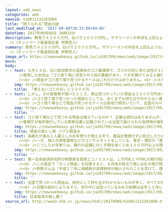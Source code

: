 ```yaml
---
layout: web_news
categories: web
newsid: k10011132261000
title: “捨てられる”現金の謎
last_modified_at: '2017-09-08T20:33:00+09:00'
datetime: 2017年09月08日 20時33分
description: 群馬で４２００万円、石川で２０００万円…。サラリーマンの年収を上回るような大金ですが、いずれも「ゴミ捨て場」や「ゴミ処理場」で見つかった現金の額です。にわかには信じられないかもしれませんが、今、多額の現金が各地のゴミ捨て場などで、相次いで見つかっているのです。ことし、その額は少なくとも８５００万円にも上ります。なぜ多額の現金が”捨てられている”のでしょうか。<br
  />（ネットワーク報道部記者 伊賀亮人）
summary: 群馬で４２００万円、石川で２０００万円…。サラリーマンの年収を上回るような大金ですが、いずれも「ゴミ捨て場」や「ゴミ処理場」で見つかった現金の額です。にわかには信じられないかもしれませんが、今、多額の現金が各地のゴミ捨て場などで、相次いで見つかっているのです。ことし、その額は少なくとも８５００万円にも上ります。なぜ多額の現金が”捨てられている”のでしょうか。<br
  />（ネットワーク報道部記者 伊賀亮人）
image_url: https://newswebeasy.github.io/ja201709/news/web/image/2017/09/08/k10011132261000.jpg
more: ''
body:
- - text: ８月１４日、石川県加賀市の温泉街のゴミ集積場で、ゴミの分別に来た女性が１万円札が入った重箱を見つけて警察に届け出ました。警察が調べたところ、現金はすべて１万円札でおよそ２０００万円ありました。<br
      />発見した女性は「ゴミ捨て場に漆塗りの３段の重箱があり、フタを開けてみると銀行の帯封が付いた現金があった」と話していました。<br /><br />この日は、月に２回ある燃えないゴミの回収日。近所の住民も「ゴミを出しに行ったら、近所の人からゴミ集積場に大金があると聞き、のぞいたら大金が見えて驚いた」と興奮した様子でした。警察では遺失物として持ち主を探しています。<br
      /><br />現金がゴミ捨て場で見つかるケースはこれだけではありません。<br />８月は宮崎県延岡市の清掃工場でも不燃物のゴミの中から現金２０１万円が見つかったほか、４月には、群馬県沼田市のゴミの収集運搬会社でゴミの分別作業中に現金４２５１万円が見つかりました。また、７月には三重県伊賀市のゴミ処理施設で、裁断されるなどした現金１００万円以上が見つかりました。
    img: https://newswebeasy.github.io/ja201709/news/web/image/2017/09/08/K10011132261_1709082025_1709082031_01_03.jpg
    title: 「燃えないゴミの日」に２０００万
- - text: しかし、その後警察が調べたところ、実は見つかっていた現金は２０００万円あり、１０００万円分は処分場のパート従業員５人が山分けしていたことがわかったのです。警察は、パート従業員５人を窃盗の疑いで書類送検しました。<br
      /><br />ゴミ捨て場で見つかった現金だとしても、あくまでも持ち主が分からない遺失物。誤って捨てられた可能性があり、とってしまうと罪に問われるのは言うまでもありません。<br
      /><br />ゴミ捨て場などで現金が見つかるケースは各地で相次いでいて、全国のＮＨＫの放送局がニュースに取り上げたケースだけでも、ことしこれまでに５か所で合わせて８５００万円に上っています。
    img: https://newswebeasy.github.io/ja201709/news/web/image/2017/09/08/K10011132261_1709081843_1709081949_01_04.jpg
    title: ''
- - text: ゴミ捨て場などで見つかる現金は増えているのか？ 正確な統計はありませんが、警察に落とし物として届けられている現金の額は、去年、バブル期並みに達しました。<br
      />警察庁が毎年発行している警察白書に記載されている全国で届けられた拾得物の推移で、拾得物のうち「通貨」については、この１０年間、増加傾向が続いています。去年は１７７億円と東日本大震災の津波で金庫などが流され、多額の現金が届けられた平成２３年を除けば、平成３年以来の多さとなっています。
    img: https://newswebeasy.github.io/ja201709/news/web/image/2017/09/08/K10011132261_1709081843_1709081949_01_05.jpg
    title: 現金の落とし物 バブル期並み
- - text: 高齢化が進み１人暮らしのお年寄りが増える中で、遺品を整理せずに処分したり自宅を取り壊した場合に誤って廃棄されたりしているのではないかというのです。<br
      /><br />一方、個人の資産運用などのコンサルタントをしている、東京・港区の「青山財産ネットワークス」によると、７０代以上のお年寄りには通帳で口座から現金を引き落としている人が多いことが理由の１つではないかと話します。<br
      /><br />こうしたお年寄りは、銀行の店舗に行く手間を省くため１００万円以上の現金をまとめて引き出すことも多いそうで、足腰が弱くなった１人暮らしのお年寄りが、別居している家族に伝えない一方で、盗難などの被害に遭いにくいよう、気付きにくい場所に保管している可能性があるのではないかと指摘しています。
    img: https://newswebeasy.github.io/ja201709/news/web/image/2017/09/08/K10011132261_1709081842_1709081949_01_06.jpg
    title: ''
- - text: 第一生命経済研究所の熊野英生首席エコノミストは、１万円札と千円札の発行残高の伸び率の違いに着目。決済のためにお札が使われているのであれば、１万円札も１千円札も残高の伸び率は大きく違わないはずが、実際には１万円札の伸び率が上回っており、その分は手元にため込まれている現金だと分析しています。<br
      /><br />この仮定で「タンス預金」を試算すると、８月末の時点で実にお札の発行残高全体の４割余りにあたる４４兆９５６３億円となり、去年の同じ時期と比べて３兆１３９４億円、割合にして７％増えているとしています。<br
      /><br />熊野さんは「平成２７年に相続税の非課税枠が縮小されたことを受けて、課税が強化されるのではないかという思惑から現金として持っておこうという人が増えていると見られる。また、日銀の大規模な金融緩和で超低金利となり、預金しておくインセンティブが減っている中で、将来的な財政不安から銀行に預けておくよりも、自分で動かせるよう保管しておきたいという人が増えているのではないか」と話しています。
    img: https://newswebeasy.github.io/ja201709/news/web/image/2017/09/08/K10011132261_1709081842_1709081949_01_07.jpg
    title: ''
- - text: 全国で見つかった現金は、依然として持ち主がわからないものが多く、すべてがお年寄りのものだったのかどうかもわかりません。ただ、エコノミストの熊野さんは「ゴミとして見つかる現金は氷山の一角で、手元に保管している人はもっと多くいるはずだ。本来、経済活動に使われるお金が、個人も企業も将来不安を抱える中で手元にため込まれて流通していないという姿は、日本経済が抱える課題を象徴するような現象だ」と話しています。<br
      /><br />日銀の統計によりますと、世の中に出回っているお札の総額は去年１２月に初めて１００兆円を超えました。日銀の異次元緩和によって、今、大量のお金が世の中に供給されています。しかし、お金が銀行から貸し出され、消費に使われて世の中に出回るのではなく、手元に保管されて最終的に”ゴミ捨て場行き”になっているのであれば、まさにゆがんだ経済の「映し鏡」になっていると言えるかもしれません。
    img: https://newswebeasy.github.io/ja201709/news/web/image/2017/09/08/K10011132261_1709081843_1709081949_01_08.jpg
    title: 日本経済の映し鏡？
source_url: http://www3.nhk.or.jp/news/html/20170908/k10011132261000.html
...
```

